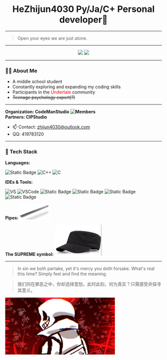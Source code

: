 
<h1 align="center">HeZhijun4030 Py/Ja/C+ Personal developer🤔</h1>

---

> Open your eyes we are just alone.

---

<div align="center">
    <img src="https://github-readme-stats.vercel.app/api?username=HeZhijun4030&show_icons=true&theme=github_dark&hide_border=true&card_width=450" />
    <img src="https://github-readme-stats.vercel.app/api/top-langs/?username=HeZhijun4030&layout=compact&theme=github_dark&hide_border=true&card_width=350" />
</div>

---

### 👨‍💻 About Me  
- A middle school student 
- Constantly exploring and expanding my coding skills
- Participants in the <font color="red">Undertale </font>community
- ~~Teenage psychology expert(?)~~
---

**Organization: CodeManStudio <img src="https://img.shields.io/badge/Members-1-red" alt="Members" />**  
**Partners: CIPStudio**

- 📫 Contact: zhijun4030@outlook.com
- QQ: 419783120

---

### 🚀 Tech Stack

**Languages:**

![Static Badge](https://img.shields.io/badge/-python-blue?style=for-the-badge&logo=python&logoColor=green)
![C++](https://img.shields.io/badge/C++-00599C?style=for-the-badge&logo=c%2B%2B&logoColor=white)
![C](https://img.shields.io/badge/the_C-00599C?style=for-the-badge&logo=c&logoColor=white)

**IDEs & Tools:**

![VS](https://img.shields.io/badge/Visual_Studio-5C2D91?style=for-the-badge&logo=visualstudio&logoColor=white)
![VSCode](https://img.shields.io/badge/VSCode-007ACC?style=for-the-badge&logo=visual-studio-code&logoColor=white)
![Static Badge](https://img.shields.io/badge/-NVim-greem?style=for-the-badge&logo=neovim&logoColor=white)
![Static Badge](https://img.shields.io/badge/-Pycharm-green?style=for-the-badge&logo=pycharm&logoColor=black&labelColor=white)
![Static Badge](https://img.shields.io/badge/-intellij_idea-red?style=for-the-badge&logo=intellijidea&logoColor=black&labelColor=white)
![Static Badge](https://img.shields.io/badge/-Wireshark-blue?style=for-the-badge&logo=wireshark&logoColor=white)

**Pipes:**
<img src="funny.png" width="100" height="50" />

**The SUPREME symbol:**
<img src="god.jpg" width="150" height="100" />

---

> In sin we both partake, yet it's mercy you doth forsake. What's real this time? Simply feel and find the meaning.  

> 我们同在罪恶之中，你却选择宽恕。此时此刻，何为真实？只需感受并探寻其意义。
<img src="yahweh.jpeg" width="70%" />